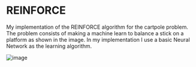 # REINFORCE

My implementation of the REINFORCE algorithm for the cartpole problem. The problem consists of making a machine learn to balance a stick on a platform as shown in the image. In my implementation I use a basic Neural Network as the learning algorithm.

![image](https://user-images.githubusercontent.com/46114496/200649849-6c81d412-4175-43c0-930a-5eb592a1f909.png)
